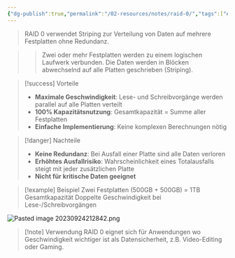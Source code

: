 ```yaml
---
{"dg-publish":true,"permalink":"/02-resources/notes/raid-0/","tags":["#raid/striping","#performance/keine-redundanz","#informatik/hardware"],"noteIcon":"","updated":"2025-09-27T02:12:19.260+02:00"}
---
```



>RAID 0 verwendet Striping zur Verteilung von Daten auf mehrere Festplatten ohne Redundanz.

>>Zwei oder mehr Festplatten werden zu einem logischen Laufwerk verbunden. Die Daten werden in Blöcken abwechselnd auf alle Platten geschrieben (Striping).

>[!success] Vorteile
>- **Maximale Geschwindigkeit**: Lese- und Schreibvorgänge werden parallel auf alle Platten verteilt
>- **100% Kapazitätsnutzung**: Gesamtkapazität = Summe aller Festplatten
>- **Einfache Implementierung**: Keine komplexen Berechnungen nötig

>[!danger] Nachteile
>- **Keine Redundanz**: Bei Ausfall einer Platte sind alle Daten verloren
>- **Erhöhtes Ausfallrisiko**: Wahrscheinlichkeit eines Totalausfalls steigt mit jeder zusätzlichen Platte
>- **Nicht für kritische Daten geeignet**

>[!example] Beispiel
>Zwei Festplatten (500GB + 500GB) = 1TB Gesamtkapazität
>Doppelte Geschwindigkeit bei Lese-/Schreibvorgängen

![Pasted image 20230924212842.png](/img/user/02%20-%20RESOURCES/Files/IMG/Pasted%20image%2020230924212842.png)

>[!note] Verwendung
>RAID 0 eignet sich für Anwendungen wo Geschwindigkeit wichtiger ist als Datensicherheit, z.B. Video-Editing oder Gaming.